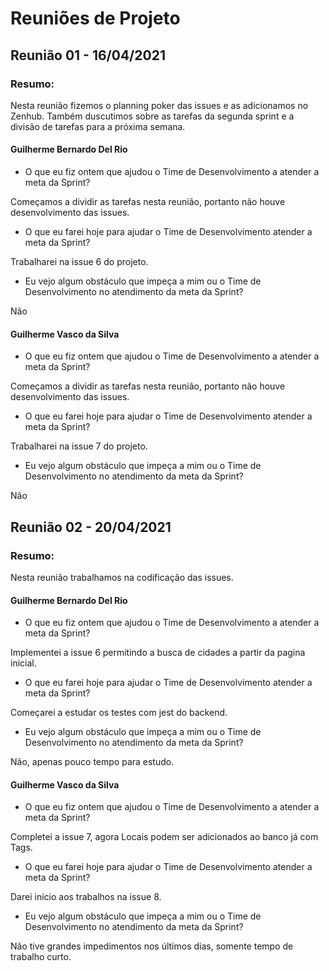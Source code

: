 # Reuniões de Projeto

## Reunião 01 - 16/04/2021

### Resumo:
  Nesta reunião fizemos o planning poker das issues e as adicionamos no Zenhub. Também duscutimos sobre as tarefas da segunda sprint e a divisão de tarefas para a próxima semana.

#### Guilherme Bernardo Del Rio
  - O que eu fiz ontem que ajudou o Time de Desenvolvimento a atender a meta da Sprint? 
  
  Começamos a dividir as tarefas nesta reunião, portanto não houve desenvolvimento das issues.
  - O que eu farei hoje para ajudar o Time de Desenvolvimento atender a meta da Sprint?
  
  Trabalharei na issue 6 do projeto.
  - Eu vejo algum obstáculo que impeça a mim ou o Time de Desenvolvimento no atendimento da meta da Sprint?
  
  Não
#### Guilherme Vasco da Silva
  - O que eu fiz ontem que ajudou o Time de Desenvolvimento a atender a meta da Sprint? 
  
  Começamos a dividir as tarefas nesta reunião, portanto não houve desenvolvimento das issues.
  - O que eu farei hoje para ajudar o Time de Desenvolvimento atender a meta da Sprint?
  
  Trabalharei na issue 7 do projeto.
  - Eu vejo algum obstáculo que impeça a mim ou o Time de Desenvolvimento no atendimento da meta da Sprint?
  
  Não

## Reunião 02 - 20/04/2021

### Resumo:
  Nesta reunião trabalhamos na codificação das issues.

#### Guilherme Bernardo Del Rio
  - O que eu fiz ontem que ajudou o Time de Desenvolvimento a atender a meta da Sprint? 
  
  Implementei a issue 6 permitindo a busca de cidades a partir da pagina inicial.
  - O que eu farei hoje para ajudar o Time de Desenvolvimento atender a meta da Sprint?
  
  Começarei a estudar os testes com jest do backend.
  - Eu vejo algum obstáculo que impeça a mim ou o Time de Desenvolvimento no atendimento da meta da Sprint?
  
  Não, apenas pouco tempo para estudo.
 
#### Guilherme Vasco da Silva
  - O que eu fiz ontem que ajudou o Time de Desenvolvimento a atender a meta da Sprint? 
  
  Completei a issue 7, agora Locais podem ser adicionados ao banco já com Tags.
  - O que eu farei hoje para ajudar o Time de Desenvolvimento atender a meta da Sprint?
  
  Darei início aos trabalhos na issue 8.
  - Eu vejo algum obstáculo que impeça a mim ou o Time de Desenvolvimento no atendimento da meta da Sprint?
  
  Não tive grandes impedimentos nos últimos dias, somente tempo de trabalho curto.
